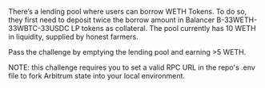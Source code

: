 There’s a lending pool where users can borrow WETH Tokens. To do so, they first need to deposit twice the borrow amount in Balancer B-33WETH-33WBTC-33USDC LP tokens as collateral. The pool currently has 10 WETH in liquidity, supplied by honest farmers.

Pass the challenge by emptying the lending pool and earning >5 WETH.

NOTE: this challenge requires you to set a valid RPC URL in the repo's .env file to fork Arbitrum state into your local environment.

